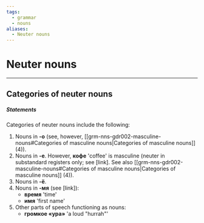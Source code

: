 ```yaml
---
tags:
  - grammar
  - nouns
aliases:
  - Neuter nouns
---
```

# Neuter nouns
---
## Categories of neuter nouns
##### Statements
Categories of neuter nouns include the following:
1. Nouns in **-о** (see, however, [[grm-nns-gdr002-masculine-nouns#Categories of masculine nouns|Categories of masculine nouns]] (4)).
2. Nouns in **-е**. However, **кофе** 'coffee' is masculine (neuter in substandard registers only; see [link]. See also [[grm-nns-gdr002-masculine-nouns#Categories of masculine nouns|Categories of masculine nouns]] (4)).
3. Nouns in **-ё**.
4. Nouns in **-мя** (see [link]):
	- **время** 'time'
	- **имя** 'first name'
5. Other parts of speech functioning as nouns:
	- **громкое «ура»** 'a loud "hurrah"'